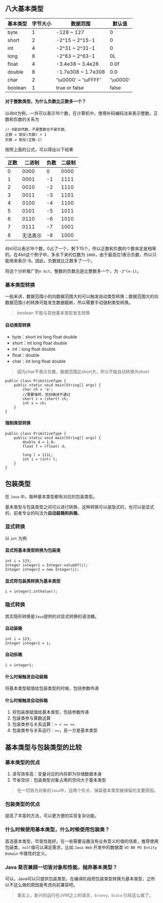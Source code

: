 ## 八大基本类型

|  基本类型   | 字节大小 | 数据范围 | 默认值 |
|  ----  | ----  | ---- | ----- |
| byte | 1 | -128 ~ 127 | 0 |
| short | 2 | -2^15 ~ 2^15-1 | 0 |
| int | 4 | -2^31 ~ 2^31-1 | 0 |
| long | 8 | -2^63 ~ 2^63-1 | 0L |
| float | 4 | -3.4e38 ~ 3.4e28 | 0.0f|
| double | 8 | -1.7e308 ~ 1.7e308 | 0.0|
| char | 2 | '\u0000' ~ '\uFFFF' | '\u0000' |
| boolean | 1 | true or false | false |

#### 对于整数类型，为什么负数比正数多一个？
以4bit为例，一共可以表示16个数，在计算机中，使用补码编码法来表示整数，正数和负数的关系为
```
// 0是自然数，不是整数也不是负数。
正数 = 取反(负数) + 1
负数 = 取反(正数-1)
```
按照上面的公式，可以得出以下结果

| 正数   | 二进制 | 负数 | 二级制 |
|  ----  | ----  | ---- | ----- |
| 0 | 0000 | 0 | 0000 |
| 1 | 0001 | -1 | 1111 |
| 2 | 0010 | -2 | 1110 |
| 3 | 0011 | -3 | 1101 |
| 4 | 0100 | -4 | 1100 |
| 5 | 0101 | -5 | 1011 |
| 6 | 0110 | -6 | 1010 |
| 7 | 0111 | -7 | 1001 |
| 8 | 无法表示 | -8 | 1000 |

4bit可以表示16个数，0占了一个，剩下15个，所以正数和负数的个数肯定是相等的。在4bit这个例子中，多余下来的位数为 `1000`，由于最高位1表示负数，所以只能用来表示-8。因此，负数就比正数多了一个。

将这个分析推广到`n bit`，整数的负数总是比整数多一个，为 `-2^(n-1)`。


### 基本类型转换
一般来讲，数据范围小的向数据范围大的可以触发自动类型转换；数据范围大的向数据范围小的转换可能发生数据截断，所以需要手动强制类型转换。

> boolean 不能与其他基本类型发生转换


#### 自动类型转换

- byte：short int long float double
- short：int long float double
- int：long float double
- float：double
- char：int long float double

> 因为char不表示负数，数据范围比short大，所以不能自动转换为short

```
public class PrimitiveType {
    public static void main(String[] args) {
        char ch = 'a';
        //需要强转，否则编译不通过
        short s = (short) ch;
        int s = ch;
    }
}
```

#### 强制类型转换
```
public class PrimitiveType {
    public static void main(String[] args) {
        double d = 1.0;
        float f = (float) d;
        
        long l = 111L;
        int i = (int) l;
    }
}
```

## 包装类型
在 `Java` 中，每种基本类型都有对应的包装类型。

基本类型与包装类型之间可以进行转换，这种转换可以是隐式的，也可以是显式的，前者专业的叫法为**自动装箱和拆箱**。

### 显式转换
以 `int` 为例
#### 显式将基本类型转换为包装类
```
int i = 123;
Integer integer1 = Integer.valueOf(i); 
Integer integer2 = new Integer(i); 
```
#### 显式将包装类转换为基本类型
```
i = integer1.intValue();
```

### 隐式转换
其实隐形转换是`Java`提供的对显式转换的语法糖。
#### 自动装箱
```
int i = 123;
Integer integer1 = i;
```
#### 自动拆箱
```
i = integer1;
```

#### 什么时候触发自动装箱
将基本类型赋值给包装类型的时候，包括参数传递

#### 什么时候触发自动拆箱

1. 将包装类赋值给基本类型，包括参数传递
2. 包装类参与算数运算
3. 包装类参与关系运算：`> < >= <=`
4. 包装类参与关系运行：`==`，且一方是基本类型

## 基本类型与包装类型的比较

### 基本类型的优点

1. 读写效率高：变量对应的内存即为存储数据本身
2. 节省空间：包装类型对象占用的空间大于基本类型

> 在一切皆为对象的`Java`中，这两个优点，保留基本类型被保留的主要原因。

### 包装类型的优点
提高了丰富的方法，可以更方便的实现复杂功能。

### 什么时候使用基本类型，什么时候使用包装类？
首选基本类型，毕竟性能好。在一些需要设置没有业务意义的值的场景，推荐使用包装类，`null`值可以满足需求，比如 `Java Web` 开发中的数据类 `VO BO PO Entity Domain` 中属性的定义。

### Java 是否兼顾一切皆对象和性能，抛弃基本类型？
可以。Java可以只提供包装类型，在编译阶段把包装类型转换为基本类型，之所以不这么做的原因是考虑向前兼容吧。

> 事实上，新兴的运行在JVM之上的语言，`Groovy、Scala` 已经这么做了。



